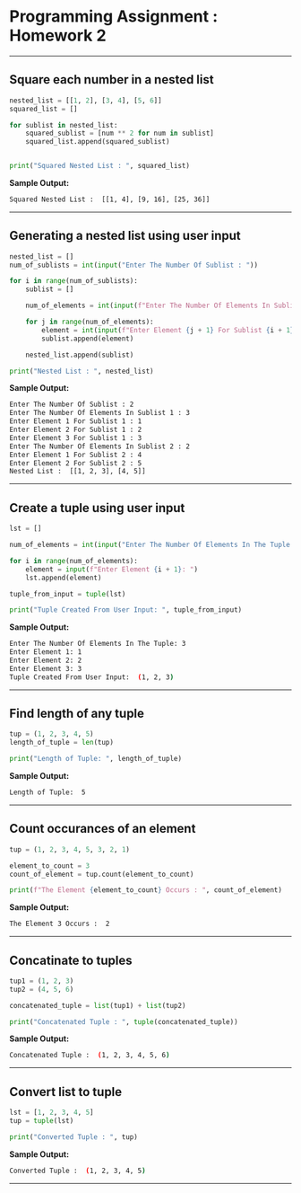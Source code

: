 # Programming Assignment : Homework 2

---

## Square each number in a nested list

```python
nested_list = [[1, 2], [3, 4], [5, 6]]
squared_list = []

for sublist in nested_list:
    squared_sublist = [num ** 2 for num in sublist]
    squared_list.append(squared_sublist)


print("Squared Nested List : ", squared_list)
```

**Sample Output:**

```bash
Squared Nested List :  [[1, 4], [9, 16], [25, 36]]
```

---

## Generating a nested list using user input

```python
nested_list = []
num_of_sublists = int(input("Enter The Number Of Sublist : "))

for i in range(num_of_sublists):
    sublist = []

    num_of_elements = int(input(f"Enter The Number Of Elements In Sublist {i + 1} : "))

    for j in range(num_of_elements):
        element = int(input(f"Enter Element {j + 1} For Sublist {i + 1} : "))
        sublist.append(element)

    nested_list.append(sublist)

print("Nested List : ", nested_list)
```

**Sample Output:**

```bash
Enter The Number Of Sublist : 2
Enter The Number Of Elements In Sublist 1 : 3
Enter Element 1 For Sublist 1 : 1
Enter Element 2 For Sublist 1 : 2
Enter Element 3 For Sublist 1 : 3
Enter The Number Of Elements In Sublist 2 : 2
Enter Element 1 For Sublist 2 : 4
Enter Element 2 For Sublist 2 : 5
Nested List :  [[1, 2, 3], [4, 5]]
```

---

## Create a tuple using user input

```python
lst = []

num_of_elements = int(input("Enter The Number Of Elements In The Tuple: "))

for i in range(num_of_elements):
    element = input(f"Enter Element {i + 1}: ")
    lst.append(element)

tuple_from_input = tuple(lst)

print("Tuple Created From User Input: ", tuple_from_input)
```

**Sample Output:**

```bash
Enter The Number Of Elements In The Tuple: 3
Enter Element 1: 1
Enter Element 2: 2
Enter Element 3: 3
Tuple Created From User Input:  (1, 2, 3)
```

---

## Find length of any tuple

```python
tup = (1, 2, 3, 4, 5)
length_of_tuple = len(tup)

print("Length of Tuple: ", length_of_tuple)
```

**Sample Output:**

```bash
Length of Tuple:  5
```

---

## Count occurances of an element

```python
tup = (1, 2, 3, 4, 5, 3, 2, 1)

element_to_count = 3
count_of_element = tup.count(element_to_count)

print(f"The Element {element_to_count} Occurs : ", count_of_element)
```

**Sample Output:**

```bash
The Element 3 Occurs :  2
```

---

## Concatinate to tuples

```python
tup1 = (1, 2, 3)
tup2 = (4, 5, 6)

concatenated_tuple = list(tup1) + list(tup2)

print("Concatenated Tuple : ", tuple(concatenated_tuple))
```

**Sample Output:**

```bash
Concatenated Tuple :  (1, 2, 3, 4, 5, 6)
```

---

## Convert list to tuple

```python
lst = [1, 2, 3, 4, 5]
tup = tuple(lst)

print("Converted Tuple : ", tup)
```

**Sample Output:**

```bash
Converted Tuple :  (1, 2, 3, 4, 5)
```

---
